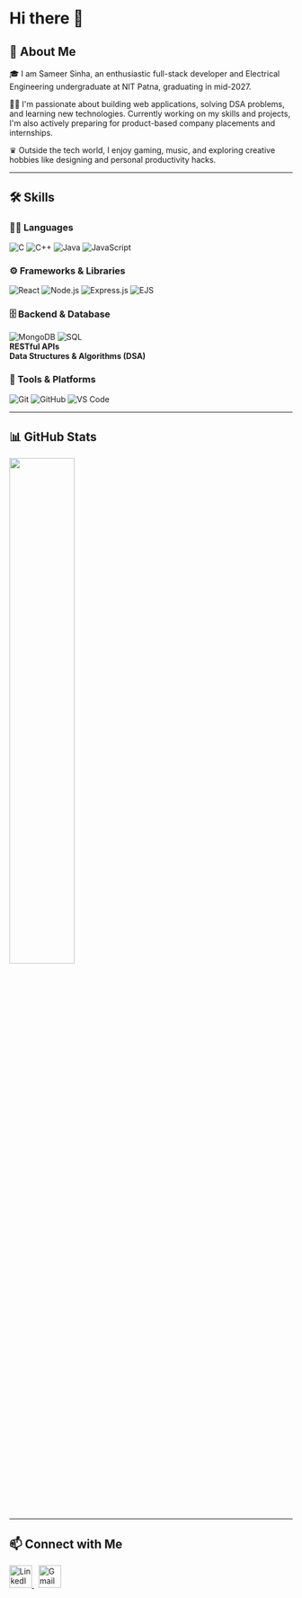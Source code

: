 

# Hi there 👋

## 🚀 About Me  
🎓 I am Sameer Sinha, an enthusiastic full-stack developer and Electrical Engineering undergraduate at NIT Patna, graduating in mid-2027.

👨‍💻 I'm passionate about building web applications, solving DSA problems, and learning new technologies. Currently working on my skills and projects, I'm also actively preparing for product-based company placements and internships.

♛ Outside the tech world, I enjoy gaming, music, and exploring creative hobbies like designing and personal productivity hacks.

---

## 🛠️ Skills

### 👨‍💻 Languages  
![C](https://img.shields.io/badge/C-00599C?style=for-the-badge&logo=c&logoColor=white)
![C++](https://img.shields.io/badge/C++-00599C?style=for-the-badge&logo=c%2B%2B&logoColor=white)
![Java](https://img.shields.io/badge/Java-ED8B00?style=for-the-badge&logo=java&logoColor=white)
![JavaScript](https://img.shields.io/badge/JavaScript-F7DF1E?style=for-the-badge&logo=javascript&logoColor=black)

### ⚙️ Frameworks & Libraries  
![React](https://img.shields.io/badge/React-20232A?style=for-the-badge&logo=react&logoColor=61DAFB)
![Node.js](https://img.shields.io/badge/Node.js-339933?style=for-the-badge&logo=node-dot-js&logoColor=white)
![Express.js](https://img.shields.io/badge/Express.js-000000?style=for-the-badge&logo=express&logoColor=white)
![EJS](https://img.shields.io/badge/EJS-404D59?style=for-the-badge)

### 🗄️ Backend & Database  
![MongoDB](https://img.shields.io/badge/MongoDB-47A248?style=for-the-badge&logo=mongodb&logoColor=white)
![SQL](https://img.shields.io/badge/SQL-003B57?style=for-the-badge&logo=postgresql&logoColor=white)  
**RESTful APIs**  
**Data Structures & Algorithms (DSA)**

### 🧰 Tools & Platforms  
![Git](https://img.shields.io/badge/Git-F05032?style=for-the-badge&logo=git&logoColor=white)
![GitHub](https://img.shields.io/badge/GitHub-181717?style=for-the-badge&logo=github&logoColor=white)
![VS Code](https://img.shields.io/badge/VS_Code-007ACC?style=for-the-badge&logo=visual-studio-code&logoColor=white)

---

## 📊 GitHub Stats

<p align="left">
  <img src="https://github-readme-stats.vercel.app/api?username=SameerSinha1234567&show_icons=true&theme=tokyonight" width="48%" />
</p>

---

## 📫 Connect with Me

<a href="https://www.linkedin.com/in/sameer-sinha-75889a286/" target="_blank">
  <img src="https://cdn.jsdelivr.net/gh/devicons/devicon/icons/linkedin/linkedin-original.svg" alt="LinkedIn" width="40" height="40"/>
</a>
&nbsp;
<a href="sameers.ug23.ee@nitp.ac.in">
  <img src="https://upload.wikimedia.org/wikipedia/commons/4/4e/Gmail_Icon.png" alt="Gmail" width="40" height="40"/>
</a>
